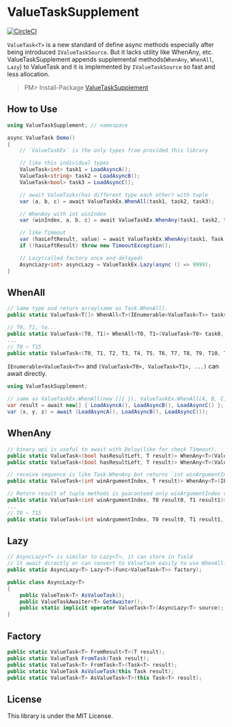 ValueTaskSupplement
===
[![CircleCI](https://circleci.com/gh/Cysharp/ValueTaskSupplement.svg?style=svg)](https://circleci.com/gh/Cysharp/ValueTaskSupplement)

`ValueTask<T>` is a new standard of define async methods especially after being introduced `IValueTaskSource`. But it lacks utility like WhenAny, etc. ValueTaskSupplement appends supplemental methods(`WhenAny`, `WhenAll`, `Lazy`) to ValueTask and it is implemented by `IValueTaskSource` so fast and less allocation.

> PM> Install-Package [ValueTaskSupplement](https://www.nuget.org/packages/ValueTaskSupplement)

How to Use
---
```csharp
using ValueTaskSupplement; // namespace

async ValueTask Demo()
{
    // `ValueTaskEx` is the only types from provided this library

    // like this individual types
    ValueTask<int> task1 = LoadAsyncA();
    ValueTask<string> task2 = LoadAsyncB();
    ValueTask<bool> task3 = LoadAsyncC();

    // await ValueTasks(has different type each other) with tuple
    var (a, b, c) = await ValueTaskEx.WhenAll(task1, task2, task3);

    // WhenAny with int winIndex
    var (winIndex, a, b, c) = await ValueTaskEx.WhenAny(task1, task2, task2);

    // like Timeout
    var (hasLeftResult, value) = await ValueTaskEx.WhenAny(task1, Task.Delay(TimeSpan.FromSeconds(1)));
    if (!hasLeftResult) throw new TimeoutException();

    // Lazy(called factory once and delayed)
    AsyncLazy<int> asyncLazy = ValueTaskEx.Lazy(async () => 9999);
}
```

WhenAll
---

```csharp
// Same type and return array(same as Task.WhenAll).
public static ValueTask<T[]> WhenAll<T>(IEnumerable<ValueTask<T>> tasks);

// T0, T1, to...
public static ValueTask<(T0, T1)> WhenAll<T0, T1>(ValueTask<T0> task0, ValueTask<T1> task1);
...
// T0 ~ T15
public static ValueTask<(T0, T1, T2, T3, T4, T5, T6, T7, T8, T9, T10, T11, T12, T13, T14, T15)> WhenAll<T0, T1, T2, T3, T4, T5, T6, T7, T8, T9, T10, T11, T12, T13, T14, T15>(ValueTask<T0> task0, ValueTask<T1> task1, ValueTask<T2> task2, ValueTask<T3> task3, ValueTask<T4> task4, ValueTask<T5> task5, ValueTask<T6> task6, ValueTask<T7> task7, ValueTask<T8> task8, ValueTask<T9> task9, ValueTask<T10> task10, ValueTask<T11> task11, ValueTask<T12> task12, ValueTask<T13> task13, ValueTask<T14> task14, ValueTask<T15> task15);
```

`IEnumerable<ValueTask<T>>` and `(ValueTask<T0>, ValueTask<T1>, ...)` can await directly.

```csharp
using ValueTaskSupplement;

// same as ValueTaskEx.WhenAll(new []{ }), ValueTaskEx.WhenAll(A, B, C)
var result = await new[] { LoadAsyncA(), LoadAsyncB(), LoadAsyncC() };
var (x, y, z) = await (LoadAsyncA(), LoadAsyncB(), LoadAsyncC());
```

WhenAny
---

```csharp
// binary api is useful to await with Delay(like for check Timeout).
public static ValueTask<(bool hasResultLeft, T result)> WhenAny<T>(ValueTask<T> left, Task right);
public static ValueTask<(bool hasResultLeft, T result)> WhenAny<T>(ValueTask<T> left, ValueTask right);

// receive sequence is like Task.WhenAny but returns `int winArgumentIndex`.
public static ValueTask<(int winArgumentIndex, T result)> WhenAny<T>(IEnumerable<ValueTask<T>> tasks);

// Return result of tuple methods is guaranteed only winArgumentIndex value
public static ValueTask<(int winArgumentIndex, T0 result0, T1 result1)> WhenAny<T0, T1>(ValueTask<T0> task0, ValueTask<T1> task1);
...
// T0 ~ T15
public static ValueTask<(int winArgumentIndex, T0 result0, T1 result1, T2 result2, T3 result3, T4 result4, T5 result5, T6 result6, T7 result7, T8 result8, T9 result9, T10 result10, T11 result11, T12 result12, T13 result13, T14 result14, T15 result15)> WhenAny<T0, T1, T2, T3, T4, T5, T6, T7, T8, T9, T10, T11, T12, T13, T14, T15>(ValueTask<T0> task0, ValueTask<T1> task1, ValueTask<T2> task2, ValueTask<T3> task3, ValueTask<T4> task4, ValueTask<T5> task5, ValueTask<T6> task6, ValueTask<T7> task7, ValueTask<T8> task8, ValueTask<T9> task9, ValueTask<T10> task10, ValueTask<T11> task11, ValueTask<T12> task12, ValueTask<T13> task13, ValueTask<T14> task14, ValueTask<T15> task15);
```

Lazy
---

```csharp
// AsyncLazy<T> is similar to Lazy<T>, it can store in field
// it await directly or can convert to ValueTask easily to use WhenAll.
public static AsyncLazy<T> Lazy<T>(Func<ValueTask<T>> factory);

public class AsyncLazy<T>
{
    public ValueTask<T> AsValueTask();
    public ValueTaskAwaiter<T> GetAwaiter();   
    public static implicit operator ValueTask<T>(AsyncLazy<T> source);
}
```

Factory
---

```csharp
public static ValueTask<T> FromResult<T>(T result);
public static ValueTask FromTask(Task result);
public static ValueTask<T> FromTask<T>(Task<T> result);
public static ValueTask AsValueTask(this Task result);
public static ValueTask<T> AsValueTask<T>(this Task<T> result);
```

License
---
This library is under the MIT License.
